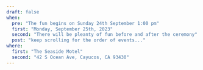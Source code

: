 ```yaml
---
draft: false
when: 
  pre: "The fun begins on Sunday 24th September 1:00 pm"
  first: "Monday, September 25th, 2023"
  second: "There will be pleanty of fun before and after the ceremony"
  post: "keep scrolling for the order of events..."
where:
  first: "The Seaside Motel"
  second: "42 S Ocean Ave, Cayucos, CA 93430"
---
```

